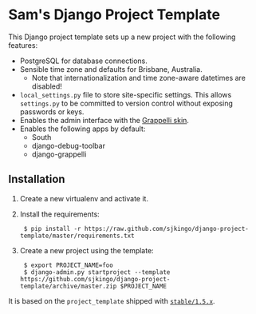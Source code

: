 Sam's Django Project Template
=============================

This Django project template sets up a new project with the following features:

* PostgreSQL for database connections.
* Sensible time zone and defaults for Brisbane, Australia.
  * Note that internationalization and time zone-aware datetimes are disabled!
* `local_settings.py` file to store site-specific settings. This allows `settings.py` to be committed to
  version control without exposing passwords or keys.
* Enables the admin interface with the [Grappelli skin](https://github.com/sehmaschine/django-grappelli).
* Enables the following apps by default:
  * South
  * django-debug-toolbar
  * django-grappelli

Installation
------------

1. Create a new virtualenv and activate it.
2. Install the requirements:

        $ pip install -r https://raw.github.com/sjkingo/django-project-template/master/requirements.txt

3. Create a new project using the template:

        $ export PROJECT_NAME=foo
        $ django-admin.py startproject --template https://github.com/sjkingo/django-project-template/archive/master.zip $PROJECT_NAME

It is based on the `project_template` shipped with [`stable/1.5.x`](https://github.com/django/django/tree/stable/1.5.x/django/conf/project_template).
